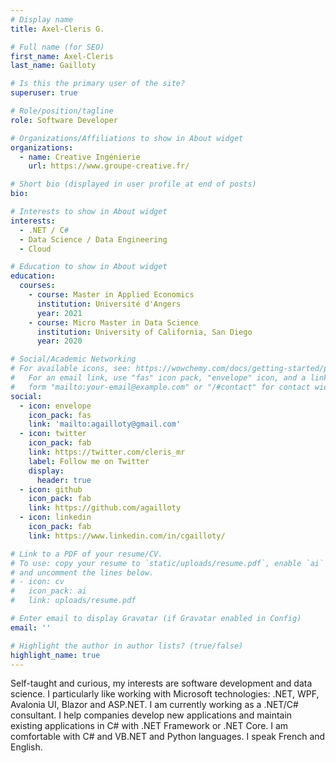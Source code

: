 ```yaml
---
# Display name
title: Axel-Cleris G.

# Full name (for SEO)
first_name: Axel-Cleris
last_name: Gailloty

# Is this the primary user of the site?
superuser: true

# Role/position/tagline
role: Software Developer

# Organizations/Affiliations to show in About widget
organizations:
  - name: Creative Ingénierie
    url: https://www.groupe-creative.fr/

# Short bio (displayed in user profile at end of posts)
bio:

# Interests to show in About widget
interests:
  - .NET / C#
  - Data Science / Data Engineering
  - Cloud

# Education to show in About widget
education:
  courses:
    - course: Master in Applied Economics
      institution: Université d'Angers
      year: 2021
    - course: Micro Master in Data Science
      institution: University of California, San Diego
      year: 2020

# Social/Academic Networking
# For available icons, see: https://wowchemy.com/docs/getting-started/page-builder/#icons
#   For an email link, use "fas" icon pack, "envelope" icon, and a link in the
#   form "mailto:your-email@example.com" or "/#contact" for contact widget.
social:
  - icon: envelope
    icon_pack: fas
    link: 'mailto:agailloty@gmail.com'
  - icon: twitter
    icon_pack: fab
    link: https://twitter.com/cleris_mr
    label: Follow me on Twitter
    display:
      header: true
  - icon: github
    icon_pack: fab
    link: https://github.com/agailloty
  - icon: linkedin
    icon_pack: fab
    link: https://www.linkedin.com/in/cgailloty/

# Link to a PDF of your resume/CV.
# To use: copy your resume to `static/uploads/resume.pdf`, enable `ai` icons in `params.yaml`,
# and uncomment the lines below.
# - icon: cv
#   icon_pack: ai
#   link: uploads/resume.pdf

# Enter email to display Gravatar (if Gravatar enabled in Config)
email: ''

# Highlight the author in author lists? (true/false)
highlight_name: true
---
```


Self-taught and curious, my interests are software development and data science.
I particularly like working with Microsoft technologies: .NET, WPF, Avalonia UI, Blazor and ASP.NET.
I am currently working as a .NET/C# consultant. I help companies develop new applications and maintain existing applications in C# with .NET Framework or .NET Core. I am comfortable with C# and VB.NET and Python languages. I speak French and English.